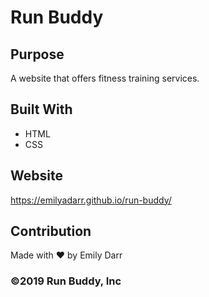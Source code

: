 # Run Buddy

## Purpose
A website that offers fitness training services.

## Built With
* HTML
* CSS

## Website
https://emilyadarr.github.io/run-buddy/

## Contribution
Made with ❤️ by Emily Darr

### ©️2019 Run Buddy, Inc
